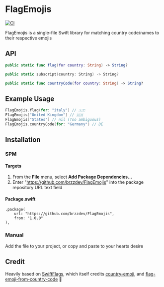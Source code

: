 # FlagEmojis

[![CI](https://github.com/brzzdev/FlagEmojis/workflows/CI/badge.svg)](https://github.com/brzzdev/FlagEmojis/actions?query=workflow%3ACI)

FlagEmojis is a single-file Swift library for matching country code/names to their respective emojis

## API

```swift
public static func flag(for country: String) -> String?
```

```swift
public static subscript(country: String) -> String?
```

```swift
public static func countryCode(for country: String) -> String?
```

## Example Usage

```swift
FlagEmojis.flag(for: "italy") // 🇮🇹
FlagEmojis["United Kingdom"] // 🇬🇧
FlagEmojis["States"] // nil (Too ambiguous)
FlagEmojis.countryCode(for: "Germany") // DE
```

## Installation

### SPM

#### Targets

1. From the **File** menu, select **Add Package Dependencies...**
2. Enter "https://github.com/brzzdev/FlagEmojis" into the package
   repository URL text field

#### Package.swift

```
.package(
	url: "https://github.com/brzzdev/FlagEmojis",
	from: "1.0.0"
),
```

### Manual

Add the file to your project, or copy and paste to your hearts desire

## Credit

Heavily based on [SwiftFlags](https://github.com/andreabusi/SwiftFlags), which itself credits [country-emoji](https://github.com/meeDamian/country-emoji/blob/master/src/lib.js), and [flag-emoji-from-country-code](https://github.com/bendodson/flag-emoji-from-country-code) 💜
